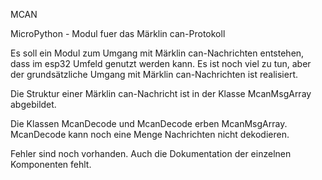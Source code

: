 MCAN

MicroPython - Modul fuer das Märklin can-Protokoll

Es soll ein Modul zum Umgang mit Märklin can-Nachrichten
entstehen, dass im esp32 Umfeld genutzt werden kann.
Es ist noch viel zu tun, aber der grundsätzliche Umgang
mit Märklin can-Nachrichten ist realisiert.

Die Struktur einer Märklin can-Nachricht ist in der
Klasse McanMsgArray abgebildet.

Die Klassen McanDecode und McanDecode erben McanMsgArray.
McanDecode kann noch eine Menge Nachrichten nicht
dekodieren.

Fehler sind noch vorhanden. Auch die Dokumentation der
einzelnen Komponenten fehlt.
